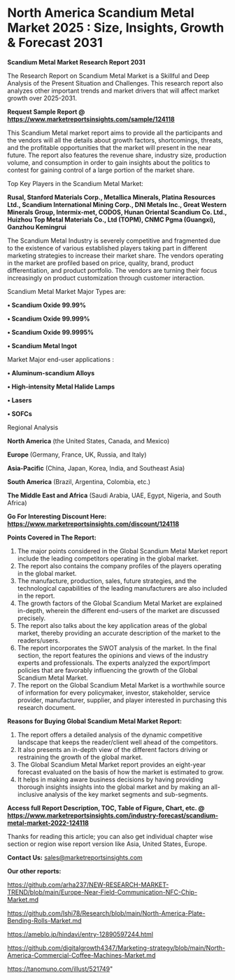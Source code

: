# North America Scandium Metal Market 2025 : Size, Insights, Growth & Forecast 2031

<strong>Scandium Metal Market Research Report 2031</strong>

The Research Report on Scandium Metal Market is a Skillful and Deep Analysis of the Present Situation and Challenges. This research report also analyzes other important trends and market drivers that will affect market growth over 2025-2031.

<strong>Request Sample Report @ <a href=https://www.marketreportsinsights.com/sample/124118>https://www.marketreportsinsights.com/sample/124118</a></strong>

This Scandium Metal market report aims to provide all the participants and the vendors will all the details about growth factors, shortcomings, threats, and the profitable opportunities that the market will present in the near future. The report also features the revenue share, industry size, production volume, and consumption in order to gain insights about the politics to contest for gaining control of a large portion of the market share.

Top Key Players in the Scandium Metal Market:

<strong>Rusal, Stanford Materials Corp., Metallica Minerals, Platina Resources Ltd., Scandium International Mining Corp., DNI Metals Inc., Great Western Minerals Group, Intermix-met, CODOS, Hunan Oriental Scandium Co. Ltd., Huizhou Top Metal Materials Co., Ltd (TOPM), CNMC Pgma (Guangxi), Ganzhou Kemingrui</strong>

The Scandium Metal Industry is severely competitive and fragmented due to the existence of various established players taking part in different marketing strategies to increase their market share. The vendors operating in the market are profiled based on price, quality, brand, product differentiation, and product portfolio. The vendors are turning their focus increasingly on product customization through customer interaction.

Scandium Metal Market Major Types are:

<strong>• Scandium Oxide 99.99%

• Scandium Oxide 99.999%

• Scandium Oxide 99.9995%

• Scandium Metal Ingot</strong>

Market Major end-user applications :

<strong>• Aluminum-scandium Alloys

• High-intensity Metal Halide Lamps

• Lasers

• SOFCs</strong>

Regional Analysis

</u><strong><b>North America</b></strong> (the United States, Canada, and Mexico)

<strong><b>Europe </b></strong>(Germany, France, UK, Russia, and Italy)

<strong><b>Asia-Pacific</b></strong> (China, Japan, Korea, India, and Southeast Asia)

<strong><b>South America</b></strong> (Brazil, Argentina, Colombia, etc.)

<strong><b>The Middle East and Africa</b></strong> (Saudi Arabia, UAE, Egypt, Nigeria, and South Africa)

<strong>Go For Interesting Discount Here: <a href=https://www.marketreportsinsights.com/discount/124118>https://www.marketreportsinsights.com/discount/124118</a></strong>

<strong>Points Covered in The Report:</strong>
<ol>
  <li>The major points considered in the Global Scandium Metal Market report include the leading competitors operating in the global market.</li>
  <li>The report also contains the company profiles of the players operating in the global market.</li>
  <li>The manufacture, production, sales, future strategies, and the technological capabilities of the leading manufacturers are also included in the report.</li>
  <li>The growth factors of the Global Scandium Metal Market are explained in-depth, wherein the different end-users of the market are discussed precisely.</li>
  <li>The report also talks about the key application areas of the global market, thereby providing an accurate description of the market to the readers/users.</li>
  <li>The report incorporates the SWOT analysis of the market. In the final section, the report features the opinions and views of the industry experts and professionals. The experts analyzed the export/import policies that are favorably influencing the growth of the Global Scandium Metal Market.</li>
  <li>The report on the Global Scandium Metal Market is a worthwhile source of information for every policymaker, investor, stakeholder, service provider, manufacturer, supplier, and player interested in purchasing this research document.</li>
</ol>
<strong>Reasons for Buying Global Scandium Metal Market Report:</strong>

<ol>
  <li>The report offers a detailed analysis of the dynamic competitive landscape that keeps the reader/client well ahead of the competitors.</li>
  <li>It also presents an in-depth view of the different factors driving or restraining the growth of the global market.</li>
  <li>The Global Scandium Metal Market report provides an eight-year forecast evaluated on the basis of how the market is estimated to grow.</li>
  <li>It helps in making aware business decisions by having providing thorough insights insights into the global market and by making an all-inclusive analysis of the key market segments and sub-segments.</li>
</ol>
<strong>Access full Report Description, TOC, Table of Figure, Chart, etc. @ <a href=https://www.marketreportsinsights.com/industry-forecast/scandium-metal-market-2022-124118>https://www.marketreportsinsights.com/industry-forecast/scandium-metal-market-2022-124118</a></strong>


Thanks for reading this article; you can also get individual chapter wise section or region wise report version like Asia, United States, Europe.

<strong>Contact Us:</strong>
sales@marketreportsinsights.com

<strong>Our other reports:</strong>

<a href=https://github.com/arha237/NEW-RESEARCH-MARKET-TREND/blob/main/Europe-Near-Field-Communication-NFC-Chip-Market.md>https://github.com/arha237/NEW-RESEARCH-MARKET-TREND/blob/main/Europe-Near-Field-Communication-NFC-Chip-Market.md</a>

<a href=https://github.com/Ishi78/Research/blob/main/North-America-Plate-Bending-Rolls-Market.md>https://github.com/Ishi78/Research/blob/main/North-America-Plate-Bending-Rolls-Market.md</a>

<a href=https://ameblo.jp/hindavi/entry-12890597244.html>https://ameblo.jp/hindavi/entry-12890597244.html</a>

<a href=https://github.com/digitalgrowth4347/Marketing-strategy/blob/main/North-America-Commercial-Coffee-Machines-Market.md>https://github.com/digitalgrowth4347/Marketing-strategy/blob/main/North-America-Commercial-Coffee-Machines-Market.md</a>

<a href=https://tanomuno.com/illust/521749>https://tanomuno.com/illust/521749</a>"
